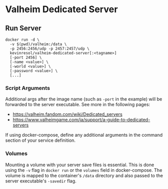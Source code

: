 # Valheim Dedicated Server

## Run Server

```
docker run -d \
  -v $(pwd)/valheim:/data \
  -p 2456:2456/udp -p 2457:2457/udp \
  kevinresol/valheim-dedicated-server[:<tagname>]
  [-port 2456] \
  [-name <value>] \
  [-world <value>] \
  [-password <value>] \
  [...]
```

### Script Arguments

Additional args after the image name (such as `-port` in the example) will be forwarded to the server executable.
See more in the following pages:

- https://valheim.fandom.com/wiki/Dedicated_servers
- https://www.valheimgame.com/ja/support/a-guide-to-dedicated-servers

If using docker-compose, define any additional arguments in the command section of your service definition.

### Volumes

Mounting a volume with your server save files is essential. This is done using the `-v` flag in `docker run` or the `volumes` field in docker-compose. The volume is mapped to the container's `/data` directory and also passed to the server executable's `-savedir` flag.
